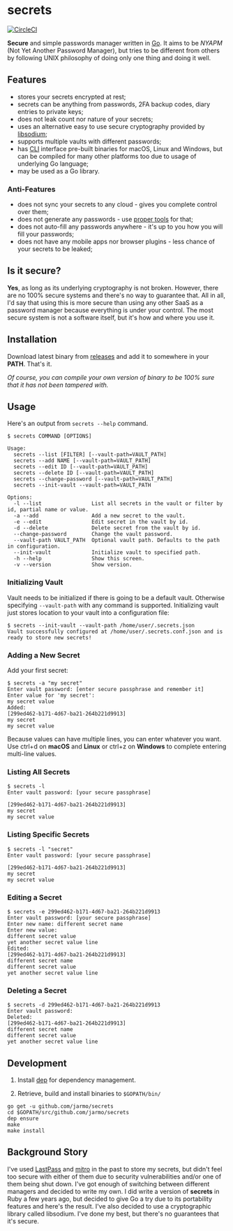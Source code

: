 # secrets
[![CircleCI](https://circleci.com/gh/jarmo/secrets.svg?style=svg)](https://circleci.com/gh/jarmo/secrets)

**Secure** and simple passwords manager written in [Go](https://golang.org/). It aims to be *NYAPM* (Not Yet Another Password Manager), but tries to be different from others by following UNIX philosophy of doing only one thing and doing it well.

## Features

* stores your secrets encrypted at rest;
* secrets can be anything from passwords, 2FA backup codes, diary entries to private keys;
* does not leak count nor nature of your secrets;
* uses an alternative easy to use secure cryptography provided by [libsodium](https://download.libsodium.org/doc/);
* supports multiple vaults with different passwords;
* has [CLI](https://en.wikipedia.org/wiki/Command-line_interface) interface pre-built binaries for macOS, Linux and Windows, but can be compiled for many other platforms too due to usage of underlying Go language;
* may be used as a Go library.

### Anti-Features

* does not sync your secrets to any cloud - gives you complete control over them;
* does not generate any passwords - use [proper tools](https://linux.die.net/man/1/pwgen) for that;
* does not auto-fill any passwords anywhere - it's up to you how you will fill your passwords;
* does not have any mobile apps nor browser plugins - less chance of your secrets to be leaked;

## Is it secure?

**Yes**, as long as its underlying cryptography is not broken. However, there are no 100% secure systems and there's no way to guarantee that. All in all, I'd say that using this is more secure than using any other SaaS as a password manager because everything is under your control. The most secure system is not a software itself, but it's how and where you use it.

## Installation

Download latest binary from [releases](https://github.com/jarmo/secrets/releases) and add it to somewhere in your **PATH**. That's it.

*Of course, you can compile your own version of binary to be 100% sure that it has not been tampered with.*

## Usage

Here's an output from `secrets --help` command.

```
$ secrets COMMAND [OPTIONS]

Usage:
  secrets --list [FILTER] [--vault-path=VAULT_PATH]
  secrets --add NAME [--vault-path=VAULT_PATH]
  secrets --edit ID [--vault-path=VAULT_PATH]
  secrets --delete ID [--vault-path=VAULT_PATH]
  secrets --change-password [--vault-path=VAULT_PATH]
  secrets --init-vault --vault-path=VAULT_PATH

Options:
  -l --list                List all secrets in the vault or filter by id, partial name or value.
  -a --add                 Add a new secret to the vault.
  -e --edit                Edit secret in the vault by id.
  -d --delete              Delete secret from the vault by id.
  --change-password        Change the vault password.
  --vault-path VAULT_PATH  Optional vault path. Defaults to the path in configuration.
  --init-vault             Initialize vault to specified path.
  -h --help                Show this screen.
  -v --version             Show version.
```

### Initializing Vault

Vault needs to be initialized if there is going to be a default vault. Otherwise specifying `--vault-path` with any command is supported. Initializing vault just stores location to your vault into a configuration file:

```
$ secrets --init-vault --vault-path /home/user/.secrets.json
Vault successfully configured at /home/user/.secrets.conf.json and is ready to store new secrets!
```

### Adding a New Secret

Add your first secret:

```
$ secrets -a "my secret" 
Enter vault password: [enter secure passphrase and remember it]
Enter value for 'my secret':
my secret value
Added: 
[299ed462-b171-4d67-ba21-264b221d9913]
my secret
my secret value
```

Because values can have multiple lines, you can enter whatever you want. Use ctrl+d on **macOS** and **Linux** or ctrl+z on **Windows** to complete entering multi-line values.

### Listing All Secrets

```
$ secrets -l
Enter vault password: [your secure passphrase]

[299ed462-b171-4d67-ba21-264b221d9913]
my secret
my secret value
```

### Listing Specific Secrets

```
$ secrets -l "secret"
Enter vault password: [your secure passphrase]

[299ed462-b171-4d67-ba21-264b221d9913]
my secret
my secret value
```

### Editing a Secret

```
$ secrets -e 299ed462-b171-4d67-ba21-264b221d9913                                                                    
Enter vault password: [your secure passphrase]
Enter new name: different secret name
Enter new value:
different secret value
yet another secret value line
Edited: 
[299ed462-b171-4d67-ba21-264b221d9913]
different secret name
different secret value
yet another secret value line
```

### Deleting a Secret

```
$ secrets -d 299ed462-b171-4d67-ba21-264b221d9913
Enter vault password: 
Deleted: 
[299ed462-b171-4d67-ba21-264b221d9913]
different secret name
different secret value
yet another secret value line
```

## Development

1. Install [dep](https://github.com/golang/dep) for dependency management.

2. Retrieve, build and install binaries to `$GOPATH/bin/`

```
go get -u github.com/jarmo/secrets
cd $GOPATH/src/github.com/jarmo/secrets
dep ensure
make
make install
```

## Background Story

I've used [LastPass](https://www.lastpass.com/) and [mitro](http://www.mitro.co/) in the past to store my secrets, but didn't feel too secure with either of them due to security vulnerabilities and/or one of them being shut down. I've got enough of switching between different managers and decided to write my own. I did write a version of **secrets** in Ruby a few years ago, but decided to give Go a try due to its portability features and here's the result. I've also decided to use a cryptographic library called libsodium. I've done my best, but there's no guarantees that it's secure.
